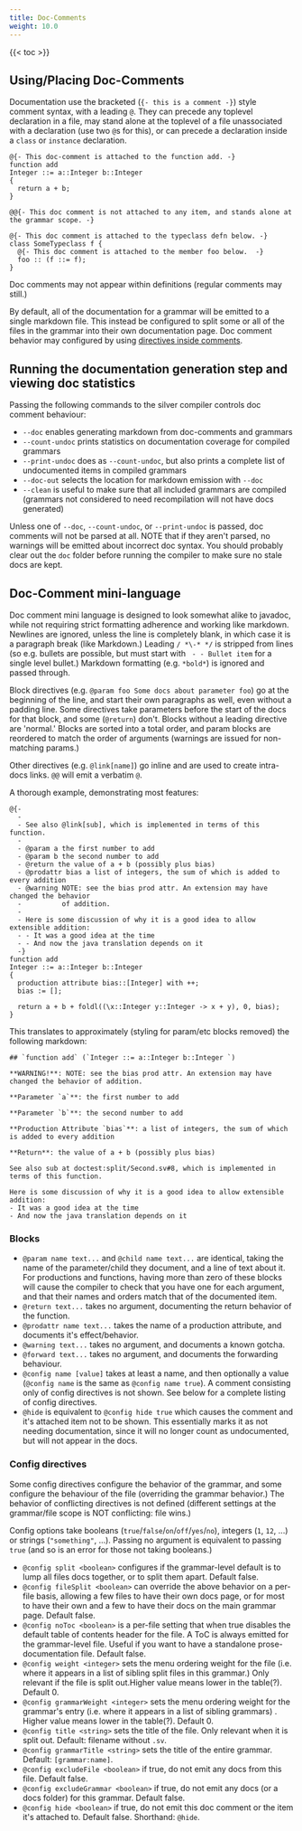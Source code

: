 ```yaml
---
title: Doc-Comments
weight: 10.0
---
```


{{< toc >}}

## Using/Placing Doc-Comments

Documentation use the bracketed (`{- this is a comment -}`) style comment syntax, with a leading `@`. They can precede any toplevel declaration in a file, may stand alone at the toplevel of a file unassociated with a declaration (use two `@`s for this), or can precede a declaration inside a `class` or `instance` declaration.

```
@{- This doc-comment is attached to the function add. -}
function add
Integer ::= a::Integer b::Integer
{
  return a + b;
}

@@{- This doc comment is not attached to any item, and stands alone at the grammar scope. -}

@{- This doc comment is attached to the typeclass defn below. -}
class SomeTypeclass f {
  @{- This doc comment is attached to the member foo below.  -}
  foo :: (f ::= f); 
}

```

Doc comments may not appear within definitions (regular comments may still.)

By default, all of the documentation for a grammar will be emitted to a single markdown file. This instead be configured to split some or all of the files in the grammar into their own documentation page. Doc comment behavior may configured by using [directives inside comments](#config-directives). 

## Running the documentation generation step and viewing doc statistics

Passing the following commands to the silver compiler controls doc comment behaviour:

 - `--doc` enables generating markdown from doc-comments and grammars
 - `--count-undoc` prints statistics on documentation coverage for compiled grammars
 - `--print-undoc` does as `--count-undoc`, but also prints a complete list of undocumented items in compiled grammars
 - `--doc-out` selects the location for markdown emission with `--doc`
 - `--clean` is useful to make sure that all included grammars are compiled (grammars not considered to need recompilation will not have docs generated)

Unless one of `--doc`, `--count-undoc`, or `--print-undoc` is passed, doc comments will not be parsed at all. NOTE that if they aren't parsed, no warnings will be emitted about incorrect doc syntax. You should probably clear out the `doc` folder before running the compiler to make sure no stale docs are kept.

## Doc-Comment mini-language

Doc comment mini language is designed to look somewhat alike to javadoc, while not requiring strict formatting adherence and working like markdown. Newlines are ignored, unless the line is completely blank, in which case it is a paragraph break (like Markdown.) Leading `/ *\-* */` is stripped from lines (so e.g. bullets are possible, but must start with ` - - Bullet item` for a single level bullet.) Markdown formatting (e.g. `*bold*`) is ignored and passed through.

Block directives (e.g. `@param foo Some docs about parameter foo`) go at the beginning of the line, and start their own paragraphs as well, even without a padding line. Some directives take parameters before the start of the docs for that block, and some (`@return`) don't. Blocks without a leading directive are 'normal.' Blocks are sorted into a total order, and param blocks are reordered to match the order of arguments (warnings are issued for non-matching params.)

Other directives (e.g. `@link[name]`) go inline and are used to create intra-docs links. `@@` will emit a verbatim `@`.

A thorough example, demonstrating most features:

```
@{-
  -
  - See also @link[sub], which is implemented in terms of this function.
  - 
  - @param a the first number to add
  - @param b the second number to add
  - @return the value of a + b (possibly plus bias)
  - @prodattr bias a list of integers, the sum of which is added to every addition
  - @warning NOTE: see the bias prod attr. An extension may have changed the behavior
  -          of addition.
  - 
  - Here is some discussion of why it is a good idea to allow extensible addition:
  - - It was a good idea at the time
  - - And now the java translation depends on it
  -}
function add
Integer ::= a::Integer b::Integer
{
  production attribute bias::[Integer] with ++;
  bias := [];

  return a + b + foldl((\x::Integer y::Integer -> x + y), 0, bias);
}
```

This translates to approximately (styling for param/etc blocks removed) the following markdown:

```
## `function add` (`Integer ::= a::Integer b::Integer `)

**WARNING!**: NOTE: see the bias prod attr. An extension may have changed the behavior of addition.

**Parameter `a`**: the first number to add

**Parameter `b`**: the second number to add

**Production Attribute `bias`**: a list of integers, the sum of which is added to every addition

**Return**: the value of a + b (possibly plus bias)

See also sub at doctest:split/Second.sv#8, which is implemented in terms of this function.

Here is some discussion of why it is a good idea to allow extensible addition:
- It was a good idea at the time
- And now the java translation depends on it
```

### Blocks

 - `@param name text...` and `@child name text...` are identical, taking the name of the parameter/child they document, and a line of text about it. For productions and functions, having more than zero of these blocks will cause the compiler to check that you have one for each argument, and that their names and orders match that of the documented item.
 - `@return text...` takes no argument, documenting the return behavior of the function.
 - `@prodattr name text...` takes the name of a production attribute, and documents it's effect/behavior.
 - `@warning text...` takes no argument, and documents a known gotcha.
 - `@forward text...` takes no argument, and documents the forwarding behaviour.
 - `@config name [value]` takes at least a name, and then optionally a value (`@config name` is the same as `@config name true`). A comment consisting only of config directives is not shown. See below for a complete listing of config directives.
 - `@hide` is equivalent to `@config hide true` which causes the comment and it's attached item not to be shown. This essentially marks it as not needing documentation, since it will no longer count as undocumented, but will not appear in the docs.

### Config directives

Some config directives configure the behavior of the grammar, and some configure the behaviour of the file (overriding the grammar behavior.) The behavior of conflicting directives is not defined (different settings at the grammar/file scope is NOT conflicting: file wins.)

Config options take booleans (`true`/`false`/`on`/`off`/`yes`/`no`), integers (`1`, `12`, ...) or strings (`"something"`, ...). Passing no argument is equivalent to passing `true` (and so is an error for those not taking booleans.)

 - `@config split <boolean>` configures if the grammar-level default is to lump all files docs together, or to split them apart. Default false.
 - `@config fileSplit <boolean>` can override the above behavior on a per-file basis, allowing a few files to have their own docs page, or for most to have their own and a few to have their docs on the main grammar page. Default false.
 - `@config noToc <boolean>` is a per-file setting that when true disables the default table of contents header for the file. A ToC is always emitted for the grammar-level file. Useful if you want to have a standalone prose-documentation file. Default false.
 - `@config weight <integer>` sets the menu ordering weight for the file (i.e. where it appears in a list of sibling split files in this grammar.) Only relevant if the file is split out.Higher value means lower in the table(?). Default 0.
 - `@config grammarWeight <integer>` sets the menu ordering weight for the grammar's entry (i.e. where it appears in a list of sibling grammars) . Higher value means lower in the table(?). Default 0.
 - `@config title <string>` sets the title of the file. Only relevant when it is split out. Default: filename without `.sv`.
 - `@config grammarTitle <string>` sets the title of the entire grammar. Default: `[grammar:name]`.
 - `@config excludeFile <boolean>` if true, do not emit any docs from this file. Default false.
 - `@config excludeGrammar <boolean>` if true, do not emit any docs (or a docs folder) for this grammar. Default false.
 - `@config hide <boolean>` if true, do not emit this doc comment or the item it's attached to. Default false. Shorthand: `@hide`.